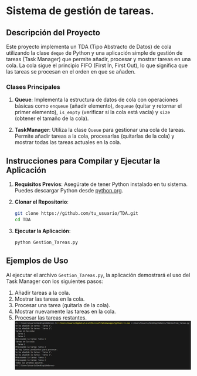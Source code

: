 # Sistema de gestión de tareas.

## Descripción del Proyecto

Este proyecto implementa un TDA (Tipo Abstracto de Datos) de cola utilizando la clase `deque` de Python y una aplicación simple de gestión de tareas (Task Manager) que permite añadir, procesar y mostrar tareas en una cola. La cola sigue el principio FIFO (First In, First Out), lo que significa que las tareas se procesan en el orden en que se añaden.

### Clases Principales

1. **Queue**: Implementa la estructura de datos de cola con operaciones básicas como `enqueue` (añadir elemento), `dequeue` (quitar y retornar el primer elemento), `is_empty` (verificar si la cola está vacía) y `size` (obtener el tamaño de la cola).

2. **TaskManager**: Utiliza la clase `Queue` para gestionar una cola de tareas. Permite añadir tareas a la cola, procesarlas (quitarlas de la cola) y mostrar todas las tareas actuales en la cola.

## Instrucciones para Compilar y Ejecutar la Aplicación
1. **Requisitos Previos**: Asegúrate de tener Python instalado en tu sistema. Puedes descargar Python desde [python.org](https://www.python.org/downloads/).

2. **Clonar el Repositorio**:
    ```sh
    git clone https://github.com/tu_usuario/TDA.git
    cd TDA
    ```

3. **Ejecutar la Aplicación**:
    ```sh
    python Gestion_Tareas.py
    ```


## Ejemplos de Uso

Al ejecutar el archivo `Gestion_Tareas.py`, la aplicación demostrará el uso del Task Manager con los siguientes pasos:

1. Añadir tareas a la cola.
2. Mostrar las tareas en la cola.
3. Procesar una tarea (quitarla de la cola).
4. Mostrar nuevamente las tareas en la cola.
5. Procesar las tareas restantes.
![alt text](image.png)

